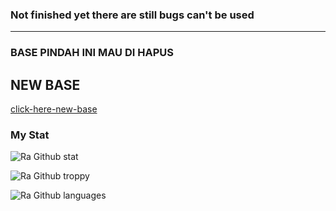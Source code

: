 ### Not finished yet there are still bugs can't be used

---
### BASE PINDAH INI MAU DI HAPUS
## NEW BASE
[click-here-new-base](https://github.com/rayyreall/Bot-Whatsapp)

### My Stat
![Ra Github stat](https://github-readme-stats.vercel.app/api?username=rayyreall&theme=midnight-purple&show_icons=true) 

![Ra Github troppy](https://github-profile-trophy.vercel.app/?username=ryo-ma&theme=monokai)

![Ra Github languages](https://github-readme-stats.vercel.app/api/top-langs/?username=rayyreall&theme=tokyonight)
